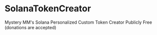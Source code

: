 # SolanaTokenCreator
Mystery MM's Solana Personalized Custom Token Creator Publicly Free (donations are accepted)

